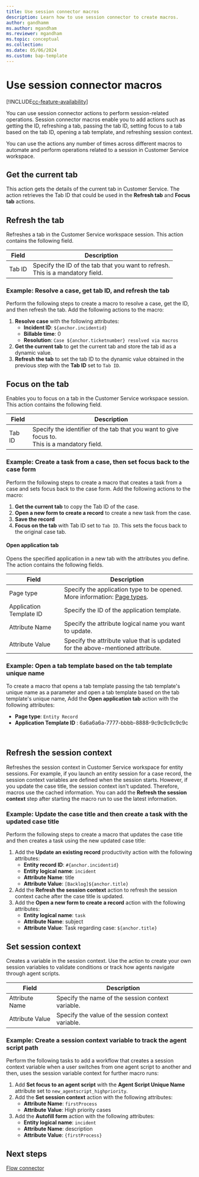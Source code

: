 ```yaml
---
title: Use session connector macros
description: Learn how to use session connector to create macros.
author: gandhamm
ms.author: mgandham
ms.reviewer: mgandham
ms.topic: conceptual 
ms.collection: 
ms.date: 05/06/2024
ms.custom: bap-template 
---
```


# Use session connector macros

[!INCLUDE[cc-feature-availability](../../includes/cc-feature-availability.md)]

You can use session connector actions to perform session-related operations. Session connector macros enable you to add actions such as getting the ID, refreshing a tab, passing the tab ID, setting focus to a tab based on the tab ID, opening a tab template, and refreshing session context.

You can use the actions any number of times across different macros to automate and perform operations related to a session in Customer Service workspace.

## Get the current tab 

This action gets the details of the current tab in Customer Service. The action retrieves the Tab ID that could be used in the **Refresh tab** and **Focus tab** actions.

## Refresh the tab

Refreshes a tab in the Customer Service workspace session. This action contains the following field.

   | Field | Description |
   |-----------------|-----------------------------|
   | Tab ID | Specify the ID of the tab that you want to refresh. <br> This is a mandatory field.| 

### Example: Resolve a case, get tab ID, and refresh the tab

Perform the following steps to create a macro to resolve a case, get the ID, and then refresh the tab. Add the following actions to the macro:

1. **Resolve case** with the following attributes: 
    - **Incident ID**: `${anchor.incidentid}`
    - **Billable time**: 0
    - **Resolution**: `Case ${anchor.ticketnumber} resolved via macros`
1. **Get the current tab** to get the current tab and store the tab id as a dynamic value.
1. **Refresh the tab** to set the tab ID to the dynamic value obtained in the previous step with the **Tab ID** set to `Tab ID`.
 
## Focus on the tab

Enables you to focus on a tab in the Customer Service workspace session. This action contains the following field.

   | Field | Description | 
   |-----------------|-----------------------------|
   | Tab ID | Specify the identifier of the tab that you want to give focus to. <br> This is a mandatory field.|

### Example: Create a task from a case, then set focus back to the case form

Perform the following steps to create a macro that creates a task from a case and sets focus back to the case form. Add the following actions to the macro:
1. **Get the current tab** to copy the Tab ID of the case.
1. **Open a new form to create a record** to create a new task from the case. 
1. **Save the record** 
1. **Focus on the tab** with Tab ID set to `Tab ID`. This sets the focus back to the original case tab.


#### Open application tab

Opens the specified application in a new tab with the attributes you define. The action contains the following fields.

   | Field | Description | 
   |-----------------|-----------------------------|
   | Page type | Specify  the application type to be opened. More information: [Page types](application-tab-templates.md#page-types).  |
   | Application Template ID  | Specify the ID of the application template.|
   | Attribute Name | Specify the attribute logical name you want to update.| 
   | Attribute Value | Specify the attribute value that is updated for the above-mentioned attribute. | 

### Example: Open a tab template based on the tab template unique name

To create a macro that opens a tab template passing the tab template's unique name as a parameter and open a tab template based on the tab template's unique name, Add the **Open application tab** action with the following attributes: 
 - **Page type**: `Entity Record`
 - **Application Template ID** : 6a6a6a6a-7777-bbbb-8888-9c9c9c9c9c9c

 
## Refresh the session context

Refreshes the session context in Customer Service workspace for entity sessions. For example, if you launch an entity session for a case record, the session context variables are defined when the session starts. However, if you update the case title, the session context isn't updated. Therefore, macros use the cached information. You can add the **Refresh the session context** step after starting the macro run to use the latest information.

### Example: Update the case title and then create a task with the updated case title 

Perform the following steps to create a macro that updates the case title and then creates a task using the new updated case title:
1. Add the **Update an existing record** productivity action with the following attributes:
    - **Entity record ID**: `#{anchor.incidentid}`
    - **Entity logical name**: `incident`
    - **Attribute Name**: title
    - **Attribute Value**: `[Backlog]${anchor.title}`
1. Add the **Refresh the session context** action to refresh the session context cache after the case title is updated.
1. Add the **Open a new form to create a record** action with the following attributes:
      - **Entity logical name**: `task`
      - **Attribute Name**: subject
      - **Attribute Value**: Task regarding case: `${anchor.title}`

## Set session context 

Creates a variable in the session context. Use the action to create your own session variables to validate conditions or track how agents navigate through agent scripts. 

   | Field | Description | 
   |-----------------|-----------------------------|
   | Attribute Name | Specify the name of the session context variable.  | 
   | Attribute Value | Specify the value of the session context variable. | 

### Example: Create a session context variable to track the agent script path 

Perform the following tasks to add a workflow that creates a session context variable when a user switches from one agent script to another and then, uses the session variable context for further macro runs:
1. Add **Set focus to an agent script** with the **Agent Script Unique Name** attribute set to `new_agentscript_highpriority`.
1. Add the **Set session context** action with the following attributes:
    - **Attribute Name**: `firstProcess`
    - **Attribute Value**: High priority cases
1. Add the **Autofill form** action with the following attributes:
     - **Entity logical name**: `incident`
     - **Attribute Name**: description
     - **Attribute Value**: `{firstProcess}`

## Next steps

[Flow connector](macro-flow-connector.md)